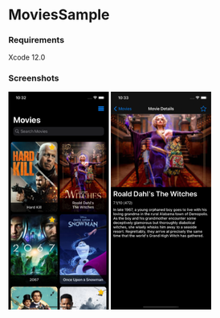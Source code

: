# MoviesSample

### Requirements
Xcode 12.0

### Screenshots
<p float="left">
<img src="https://github.com/doganekici/MoviesSample/blob/main/ScreenShots/List.png?raw=true" width="200">
<img src="https://github.com/doganekici/MoviesSample/blob/main/ScreenShots/Detail.png?raw=true" width="200">
</p>
